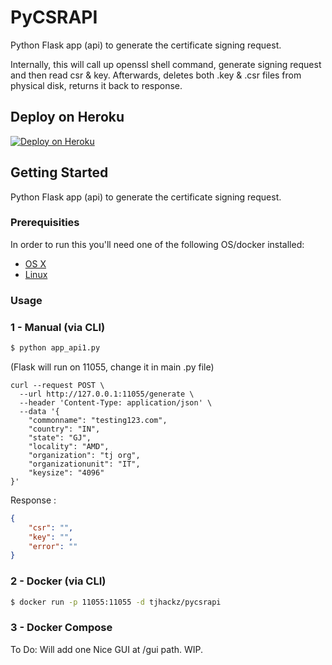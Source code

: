 # PyCSRAPI
Python Flask app (api) to generate the certificate signing request.

Internally, this will call up openssl shell command, generate signing request and then read csr & key.
Afterwards, deletes both .key & .csr files from physical disk, returns it back to response. 

## Deploy on Heroku
[![Deploy on Heroku](https://www.herokucdn.com/deploy/button.svg)](https://heroku.com/deploy)



## Getting Started

Python Flask app (api) to generate the certificate signing request.

### Prerequisities


In order to run this you'll need one of the following OS/docker installed:

* [OS X](https://docs.docker.com/mac/started/)
* [Linux](https://docs.docker.com/linux/started/)

### Usage

### 1 - Manual (via CLI)

```bash
$ python app_api1.py
```

(Flask will run on 11055, change it in main .py file)

```
curl --request POST \
  --url http://127.0.0.1:11055/generate \
  --header 'Content-Type: application/json' \
  --data '{
	"commonname": "testing123.com",
	"country": "IN",
	"state": "GJ",
	"locality": "AMD",
	"organization": "tj org",
	"organizationunit": "IT",
	"keysize": "4096"
}'
```

Response :

```json
{
	"csr": "",
	"key": "",
	"error": ""
}
```

### 2 - Docker (via CLI)


```bash
$ docker run -p 11055:11055 -d tjhackz/pycsrapi
```

### 3 - Docker Compose 


To Do:
Will add one Nice GUI at /gui path. WIP.
